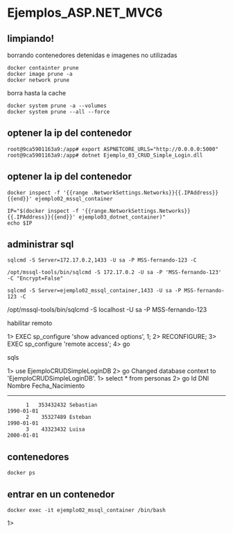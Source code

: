 # Ejemplos_ASP.NET_MVC6


## limpiando!

borrando contenedores detenidas e imagenes no utilizadas

```
docker containter prune
docker image prune -a
docker network prune
```

borra hasta la cache
```
docker system prune -a --volumes
docker system prune --all --force
```

## optener la ip del contenedor

```
root@9ca5901163a9:/app# export ASPNETCORE_URLS="http://0.0.0.0:5000"
root@9ca5901163a9:/app# dotnet Ejemplo_03_CRUD_Simple_Login.dll
```


## optener la ip del contenedor

```
docker inspect -f '{{range .NetworkSettings.Networks}}{{.IPAddress}}{{end}}' ejemplo02_mssql_container
```
 
```
IP="$(docker inspect -f '{{range.NetworkSettings.Networks}}{{.IPAddress}}{{end}}' ejemplo03_dotnet_container)"
echo $IP
```

## administrar sql 

```
sqlcmd -S Server=172.17.0.2,1433 -U sa -P MSS-fernando-123 -C
```

```
/opt/mssql-tools/bin/sqlcmd -S 172.17.0.2 -U sa -P 'MSS-fernando-123'  -C "Encrypt=False" 
```

```
sqlcmd -S Server=ejemplo02_mssql_container,1433 -U sa -P MSS-fernando-123 -C
```

 /opt/mssql-tools/bin/sqlcmd -S localhost -U sa -P MSS-fernando-123


 habilitar remoto

1> EXEC sp_configure 'show advanced options', 1;
2> RECONFIGURE;
3> EXEC sp_configure 'remote access';
4> go


sqls

1> use EjemploCRUDSimpleLoginDB
2> go
Changed database context to 'EjemploCRUDSimpleLoginDB'.
1> select * from personas
2> go
Id          DNI         Nombre                                                                                               Fecha_Nacimiento
----------- ----------- ---------------------------------------------------------------------------------------------------- ----------------
          1   353432432 Sebastian                                                                                                  1990-01-01
          2    35327489 Esteban                                                                                                    1990-01-01
          3    43323432 Luisa                                                                                                      2000-01-01



## contenedores

```
docker ps
```


## entrar en un contenedor

```
docker exec -it ejemplo02_mssql_container /bin/bash
```



1> 